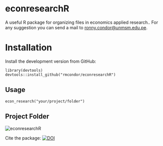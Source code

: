 # econresearchR
A useful R package for organizing files in economics applied research.. For any suggestion you can send a mail to ronny.condor@unmsm.edu.pe.

# Installation
Install the development version from GitHub:
```
library(devtools)
devtools::install_github("rmcondor/econresearchR")
```
## Usage
```
econ_research("your/project/folder")
```
## Project Folder
![econresearchR](https://user-images.githubusercontent.com/57784008/121977184-02507280-cd4b-11eb-910f-066fe0447471.jpg)

Cite the package: [![DOI](https://zenodo.org/badge/DOI/10.5281/zenodo.5136783.svg)](https://doi.org/10.5281/zenodo.5136783)
